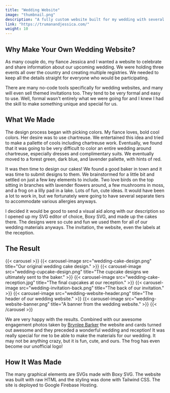 ```yaml
---
title: "Wedding Website"
image: "thumbnail.png"
description: "A fully custom website built for my wedding with several hand-made vector assets."
link: "https://trumanandjessica.com/"
weight: 10
---
```


## Why Make Your Own Wedding Website?

As many couple do, my fiance Jessica and I wanted a website to celebrate and share information about our upcoming wedding. We were holding three events all over the country and creating multiple registries. We needed to keep all the details straight for everyone who would be participating.

There are many no-code tools specifically for wedding websites, and many will even sell themed invitations too. They tend to be very formal and easy to use. Well, formal wasn't entirely what we were going for and I knew I had the skill to make something unique and special for us.

## What We Made

The design process began with picking colors. My fiance loves, bold cool colors. Her desire was to use chartreuse. We entertained this idea and tried to make a pallette of cools including chartreuse work. Eventually, we found that it was going to be very difficult to color an entire wedding around chartreuse, especially dresses and complimentary suits. We eventually moved to a forest green, dark blue, and lavender pallette, with hints of red.

It was then time to design our cakes! We found a good baker in town and it was time to submit designs to them. We brainstormed for a little bit and settled on just a few key elements to include. Two love birds on the top sitting in branches with lavender flowers around, a few mushrooms in moss, and a frog on a lilly pad in a lake. Lots of fun, cute ideas. It would have been a lot to work in, but we fortunately were going to have several separate tiers to accommodate various allergies anyways.

I decided it would be good to send a visual aid along with our description so I opened up my SVG editor of choice, Boxy SVG, and made up the cakes there. The designs were so cute and fun we used them for all of our wedding materials anyways. The invitation, the website, even the labels at the reception.

## The Result

{{< carousel >}}
    {{< carousel-image src="wedding-cake-design.png" title="Our original wedding cake design." >}}
    {{< carousel-image src="wedding-cupcake-design.png" title="The cupcake designs we ultimately sent to the baker." >}}
    {{< carousel-image src="wedding-cake-reception.jpg" title="The final cupcakes at our reception." >}}
    {{< carousel-image src="wedding-invitation-back.png" title="The back of our invitation." >}}
    {{< carousel-image src="wedding-website-header.png" title="The header of our wedding website." >}}
    {{< carousel-image src="wedding-website-banner.png" title="A banner from the wedding website." >}}
{{< /carousel >}}

We are very happy with the results. Combined with our awesome engagement photos taken by [Brynlee Barker](https://www.bybryn.com/) the website and cards turned out awesome and they preceded a wonderful wedding and reception! It was really special for me to be able to make the materials for our wedding. It may not be anything crazy, but it is fun, cute, and ours. The frog has even become our unofficial logo!

## How It Was Made

The many graphical elements are SVGs made with Boxy SVG. The website was built with raw HTML and the styling was done with Tailwind CSS. The site is deployed to Google Firebase Hosting.

